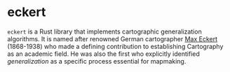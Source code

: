 # eckert

`eckert` is a Rust library that implements cartographic generalization algorithms. It is named after renowned German cartographer [Max Eckert](https://en.wikipedia.org/wiki/Max_Eckert-Greifendorff) (1868-1938) who made a defining contribution to establishing Cartography as an academic field. He was also the first who explicitly identified *generalization* as a specific process essential for mapmaking.

